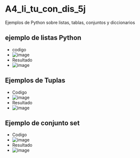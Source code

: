 # A4_li_tu_con_dis_5j
Ejemplos de Python sobre listas, tablas, conjuntos y diccionarios
## ejemplo de listas Python
- codigo
- ![image](https://github.com/user-attachments/assets/a8f4217f-6516-43a3-b26a-9a9f4eb2fbb4)
- Resultado
- ![image](https://github.com/user-attachments/assets/aaf00496-ea55-46be-8f54-9a4782bcf744)
## Ejemplos de Tuplas
- Codigo
- ![image](https://github.com/user-attachments/assets/a571aca5-3563-4a68-8386-e1342feeffab)
- Resultado
- ![image](https://github.com/user-attachments/assets/5c728555-38d2-4e7f-84d4-b8be1bb09f3e)
## Ejemplo de conjunto set
- Codigo
- ![image](https://github.com/user-attachments/assets/c1643ba4-0b0c-416c-804b-7e21092079b4)
- Resultado
- ![image](https://github.com/user-attachments/assets/075a3775-6dba-4e99-a00d-7214e6c99386)


